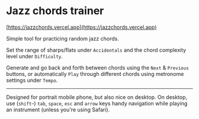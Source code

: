 # Jazz chords trainer

[https://jazzchords.vercel.app](https://jazzchords.vercel.app)

Simple tool for practicing random jazz chords.

Set the range of sharps/flats under `Accidentals` and the chord complexity level under `Difficulty`.

Generate and go back and forth between chords using the `Next` & `Previous` buttons, or automatically `Play` through different chords using metronome settings under `Tempo`.

---

Designed for portrait mobile phone, but also nice on desktop. On desktop, use (`shift`-) `tab`, `space`, `esc` and `arrow` keys handy navigation while playing an instrument (unless you're using Safari).
